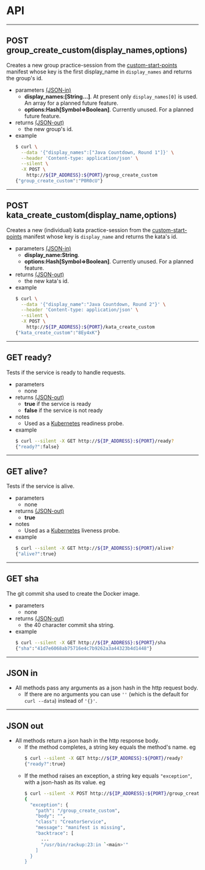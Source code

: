 # API
- - - -
## POST group_create_custom(display_names,options)
Creates a new group practice-session from the [custom-start-points](https://github.com/cyber-dojo/custom-start-points) manifest whose key is the first display_name in `display_names` and returns the group's id.
- parameters [(JSON-in)](#json-in)
  * **display_names:[String...]**.
  At present only `display_names[0]` is used.
  An array for a planned future feature.
  * **options:Hash[Symbol=>Boolean]**.
  Currently unused. For a planned future feature.
- returns [(JSON-out)](#json-out)
  * the new group's id.
- example
  ```bash
  $ curl \
    --data '{"display_names":["Java Countdown, Round 1"]}' \
    --header 'Content-type: application/json' \
    --silent \
    -X POST \
      http://${IP_ADDRESS}:${PORT}/group_create_custom
  {"group_create_custom":"P0R0cU"}
  ```

- - - -
## POST kata_create_custom(display_name,options)
Creates a new (individual) kata practice-session from the [custom-start-points](https://github.com/cyber-dojo/custom-start-points) manifest whose key is `display_name` and returns the kata's id.
- parameters [(JSON-in)](#json-in)
  * **display_name:String**.
  * **options:Hash[Symbol=>Boolean]**.
  Currently unused. For a planned feature.
- returns [(JSON-out)](#json-out)
  * the new kata's id.
- example
  ```bash
  $ curl \
    --data '{"display_name":"Java Countdown, Round 2"}' \
    --header 'Content-type: application/json' \
    --silent \
    -X POST \
      http://${IP_ADDRESS}:${PORT}/kata_create_custom
  {"kata_create_custom":"8Ey4xK"}
  ```

- - - -
## GET ready?
Tests if the service is ready to handle requests.
- parameters
  * none
- returns [(JSON-out)](#json-out)
  * **true** if the service is ready
  * **false** if the service is not ready
- notes
  * Used as a [Kubernetes](https://kubernetes.io/) readiness probe.
- example
  ```bash     
  $ curl --silent -X GET http://${IP_ADDRESS}:${PORT}/ready?
  {"ready?":false}
  ```

- - - -
## GET alive?
Tests if the service is alive.  
- parameters
  * none
- returns [(JSON-out)](#json-out)
  * **true**
- notes
  * Used as a [Kubernetes](https://kubernetes.io/) liveness probe.  
- example
  ```bash     
  $ curl --silent -X GET http://${IP_ADDRESS}:${PORT}/alive?
  {"alive?":true}
  ```

- - - -
## GET sha
The git commit sha used to create the Docker image.
- parameters
  * none
- returns [(JSON-out)](#json-out)
  * the 40 character commit sha string.
- example
  ```bash     
  $ curl --silent -X GET http://${IP_ADDRESS}:${PORT}/sha
  {"sha":"41d7e6068ab75716e4c7b9262a3a44323b4d1448"}
  ```

- - - -
## JSON in
- All methods pass any arguments as a json hash in the http request body.
  * If there are no arguments you can use `''` (which is the default
    for `curl --data`) instead of `'{}'`.

- - - -
## JSON out      
- All methods return a json hash in the http response body.
  * If the method completes, a string key equals the method's name. eg
    ```bash
    $ curl --silent -X GET http://${IP_ADDRESS}:${PORT}/ready?
    {"ready?":true}
    ```
  * If the method raises an exception, a string key equals `"exception"`, with
    a json-hash as its value. eg
    ```bash
    $ curl --silent -X POST http://${IP_ADDRESS}:${PORT}/group_create_custom | jq      
    {
      "exception": {
        "path": "/group_create_custom",
        "body": "",
        "class": "CreatorService",
        "message": "manifest is missing",
        "backtrace": [
          ...
          "/usr/bin/rackup:23:in `<main>'"
        ]
      }
    }
    ```

